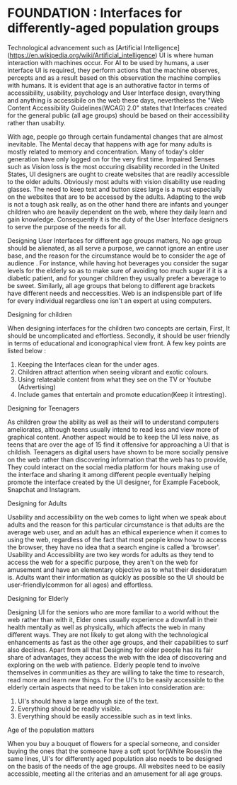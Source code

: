 # FOUNDATION : Interfaces for differently-aged population groups

Technological advancement such as [Artificial Intelligence]  (https://en.wikipedia.org/wiki/Artificial_intelligence) UI is where human interaction with machines occur. For AI to be used by humans, a user interface UI is required, they perform actions that the machine observes, percepts and as a result based on this observation the machine complies with humans. It is evident that age is an authorative factor in terms of accessibility, usability, psychology and User Interface design, everything and anything is accessibile on the web these days, nevertheless the "Web Content Accessibility Guidelines(WCAG) 2.0" states that Interfaces created for the general public (all age groups) should be based on their accessibility rather than usabilty.

With age, people go through certain fundamental changes that are almost inevitable. The Mental decay that happens with age for many adults is mostly related to memory and concentration. Many of today's older generation have only logged on for the very first time. Impaired Senses such as Vision loss is the most occuring disability recorded in the United States, UI designers are ought to create websites that are readily accessible to the older adults. Obviously most adults with vision disability use reading glasses. The need to keep text and button sizes large is a must especially on the websites that are to be accessed by the adults. Adapting to the web is not a tough ask really, as on the other hand there are infants and younger children who are heavily dependent on the web, where they daily learn and gain knowledge. Consequently it is the duty of the User Interface designers to serve the purpose of the needs for all.

Designing User Interfaces for different age groups matters, No age group should be alienated, as all serve a purpose, we cannot ignore an entire user base, and the reason for the circumstance would be to consider the age of audience . For instance, while having hot beverages you consider the sugar levels for the elderly so as to make sure of avoiding too much sugar if it is a diabetic patient, and for younger children they usually prefer a beverage to be sweet. Similarly, all age groups that belong to different age brackets have different needs and neccessities. Web is an indispensible part of life for every individual regardless one isn't an expert at using computers.

Designing for children

When designing interfaces for the children two concepts are certain, First, It should be uncomplicated and effortless. Secondly, it should be user friendly in terms of educational and iconographical view front. A few key points are listed below : 
1. Keeping the Interfaces clean for the under ages.
2. Children attract attention when seeing vibrant and exotic colours.
3. Using relateable content from what they see on the TV or Youtube (Advertising) 
4. Include games that entertain and promote education(Keep it intresting).

Designing for Teenagers

As children grow the ability as well as their will to understand computers ameliorates, although teens usually intend to read less and view more of graphical content. Another aspect would be to keep the UI less naive, as teens that are over the age of 15 find it offensive for approaching a UI that is childish. Teenagers as digital users have shown to be more socially pensive on the web rather than discovering information that the web has to provide, They could interact on the social media platform for hours making use of the interface and sharing it among different people eventually helping promote the interface created by the UI designer, for Example Facebook, Snapchat and Instagram.

Designing for Adults

Usability and accessibility on the web comes to light when we speak about adults and the reason for this particular circumstance is that adults are the average web user, and an adult has an ethical experience when it comes to using the web, regardless of the fact that most people know how to access the browser, they have no idea that a search engine is called a 'browser'. Usability and Accessibility are two key words for adults as they tend to access the web for a specific purpose, they aren't on the web for amusement and have an elementary objective as to what their desideratum is. Adults want their information as quickly as possible so the UI should be user-friendly(common for all ages) and effortless.

Designing for Elderly

Designing UI for the seniors who are more familiar to a world without the web rather than with it, Elder ones usually experience a downfall in their health mentally as well as physically, which affects the web in many different ways. They are not likely to get along with the technological enhancements as fast as the other age groups, and their capabilities to surf also declines. Apart from all that Designing for older people has its fair share of advantages, they access the web with the idea of discovering and exploring on the web with patience. Elderly people tend to involve themselves in communities as they are willing to take the time to research, read more and learn new things. For the UI's to be easily accessible to the elderly certain aspects that need to be taken into consideration are:
1. UI's should have a large enough size of the text.
2. Everything should be readly visible.
3. Everything should be easily accessible such as in text links.

Age of the population matters

When you buy a bouquet of flowers for a special someone, and consider buying the ones that the someone have a soft spot for(White Roses)in the same lines, UI's for differently aged population also needs to be designed on the basis of the needs of the age groups. All websites need to be easily accessible, meeting all the criterias and an amusement for all age groups.
